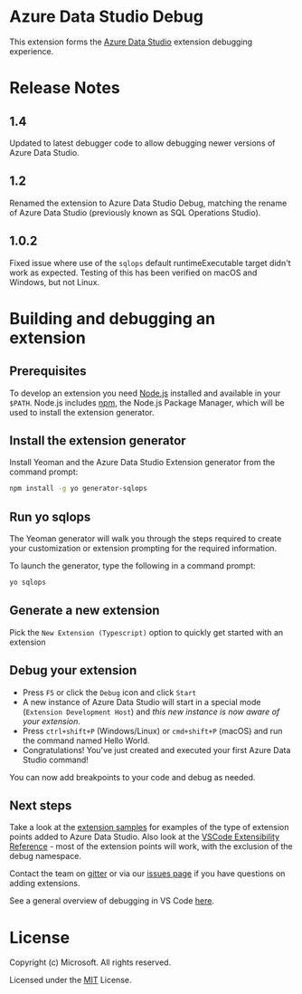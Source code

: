 # Azure Data Studio Debug

This extension forms the [Azure Data Studio](https://docs.microsoft.com/sql/azure-data-studio) extension debugging experience.

# Release Notes

## 1.4
Updated to latest debugger code to allow debugging newer versions of Azure Data Studio.
## 1.2
Renamed the extension to Azure Data Studio Debug, matching the rename of Azure Data Studio (previously known as SQL Operations Studio).

## 1.0.2
Fixed issue where use of the `sqlops` default runtimeExecutable target didn't work as expected. Testing of this has been verified on macOS and Windows, but not Linux.


# Building and debugging an extension

## Prerequisites
To develop an extension you need [Node.js](https://nodejs.org/en/) installed and available in your `$PATH`. Node.js includes [npm](https://www.npmjs.com/), the Node.js Package Manager, which will be used to install the extension generator.

## Install the extension generator
Install Yeoman and the Azure Data Studio Extension generator from the command prompt:

```sh
npm install -g yo generator-sqlops
```

## Run yo sqlops
The Yeoman generator will walk you through the steps required to create your customization or extension prompting for the required information.

To launch the generator, type the following in a command prompt:

```sh
yo sqlops
```

##  Generate a new extension
Pick the `New Extension (Typescript)` option to quickly get started with an extension

## Debug your extension
* Press `F5` or click the `Debug` icon and click `Start`
* A new instance of Azure Data Studio will start in a special mode (`Extension Development Host`) and *this new instance is now aware of your extension*.
* Press `ctrl+shift+P` (Windows/Linux) or `cmd+shift+P` (macOS) and run the command named Hello World.
* Congratulations! You've just created and executed your first Azure Data Studio command!

You can now add breakpoints to your code and debug as needed.

## Next steps
Take a look at the [extension samples](https://github.com/Microsoft/azuredatastudio/tree/master/samples) for examples of the type of extension points added to Azure Data Studio. Also look at the [VSCode Extensibility Reference](https://code.visualstudio.com/docs/extensions/overview) - most of the extension points will work, with the exclusion of the debug namespace.

Contact the team on [gitter](https://gitter.im/Microsoft/sqlopsstudio) or via our [issues page](https://github.com/Microsoft/azuredatastudio/issues) if you have questions on adding extensions.

See a general overview of debugging in VS Code [here](https://code.visualstudio.com/docs/editor/debugging).

# License

Copyright (c) Microsoft. All rights reserved.

Licensed under the [MIT](LICENSE.txt) License.
